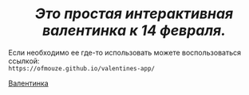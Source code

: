 # *<center>Это простая интерактивная валентинка к 14 февраля.</center>*  
Если необходимо ее где-то использовать можете воспользоваться ссылкой:  
```https://ofmouze.github.io/valentines-app/```  

[Валентинка][site]

[site]: https://ofmouze.github.io/valentines-app/
